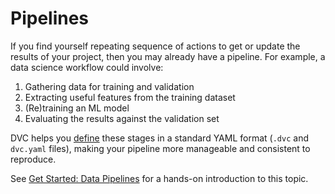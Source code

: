 # Pipelines

If you find yourself repeating sequence of actions to get or update the results
of your project, then you may already have a pipeline. For example, a data
science workflow could involve:

1. Gathering data for training and validation
2. Extracting useful features from the training dataset
3. (Re)training an ML model
4. Evaluating the results against the validation set

DVC helps you [define] these stages in a standard YAML format (`.dvc` and
`dvc.yaml` files), making your <abbr>pipeline</abbr> more manageable and
consistent to reproduce.

See [Get Started: Data Pipelines](/doc/start/data-management/pipelines) for a
hands-on introduction to this topic.

[define]: /doc/user-guide/pipelines/defining-pipelines
